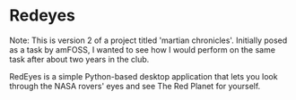 # Redeyes

Note: This is version 2 of a project titled 'martian chronicles'. Initially posed as a task by amFOSS, I wanted to see how I would perform on the same task after about two years in the club.

RedEyes is a simple Python-based desktop application that lets you look through the NASA rovers' eyes and see The Red Planet for 
yourself.

